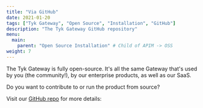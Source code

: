 ```yaml
---
title: "Via GitHub"
date: 2021-01-20
tags: ["Tyk Gateway", "Open Source", "Installation", "GitHub"]
description: "The Tyk Gateway GitHub repository"
menu:
  main:
    parent: "Open Source Installation" # Child of APIM -> OSS
weight: 7
---
```


The Tyk Gateway is fully open-source. It's all the same Gateway that's used by you (the community!), by our enterprise products, as well as our SaaS.

Do you want to contribute to or run the product from source?

Visit our [GitHub repo](https://github.com/TykTechnologies/tyk) for more details:
